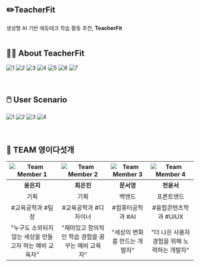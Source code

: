 ## ✏️TeacherFit
생성형 AI 기반 에듀테크 학습 활동 추천, <strong>TeacherFit</strong>
<br>
<br>
## 🧑‍🏫 About TeacherFit
![1](https://github.com/user-attachments/assets/e9e63f3b-e540-4843-8793-dc8a88c1e19c)
![2](https://github.com/user-attachments/assets/b1a7b603-cb8d-4610-966d-5c5a9c7ece57)
![3](https://github.com/user-attachments/assets/a2328be8-98a0-41ef-94b6-7496d4397540)
![4](https://github.com/user-attachments/assets/46085ad0-536f-49d4-be68-56825c41ed98)
![5](https://github.com/user-attachments/assets/f239a083-5b5f-41ee-8a7a-ce86792e30f0)
![6](https://github.com/user-attachments/assets/fe63fcfb-ce45-40fa-ad4a-5db5128c56a9)
![7](https://github.com/user-attachments/assets/a20089c7-b1ef-4e66-a106-fdc544d4434a)
<br>
<br>
<br>
## 🖱️ User Scenario
![1](https://github.com/user-attachments/assets/709b8e5f-669b-4ecc-bf0e-32a14b4416c6)
![2](https://github.com/user-attachments/assets/8a25c573-1eca-4a24-997a-46b06139925f)
![3](https://github.com/user-attachments/assets/f5432f65-ae2d-4f1c-8c7d-d3f18c3a9eeb)
![4](https://github.com/user-attachments/assets/d769b036-74fa-487a-830a-54ee9223c206)
<br>
<br>
<br>
## 🤍 TEAM 영이다섯개
| ![Team Member 1](https://via.placeholder.com/100) | ![Team Member 2](https://via.placeholder.com/100) | ![Team Member 3](https://via.placeholder.com/100) | ![Team Member 4](https://via.placeholder.com/100) |
| :----------------------------------: | :----------------------------------: | :----------------------------------: | :----------------------------------: |
| **윤은지**                   | **최은진**                   | **문서영**                   | **전윤서**                   |
| 기획                             | 기획                              | 백엔드                              | 프론트엔드                              |
| #교육공학과 #팀장                            | #교육공학과 #디자이너                            | #컴퓨터공학과 #AI                            | #융합콘텐츠학과 #UIUX                            |
| "누구도 소외되지 않는 세상을 만들고자 하는 예비 교육자"                     | "재미있고 창의적인 학습 경험을 꿈꾸는 예비 교육자"                     | "세상의 변화를 만드는 개발자"                     | "더 나은 사용자경험을 위해 노력하는 개발자"                     |



